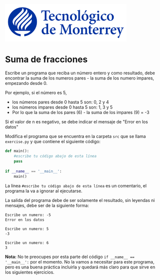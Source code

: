 ![Tec de Monterrey](../../images/logotecmty.png)
# Suma de fracciones

Escribe un programa que reciba un número entero y como resultado, debe encontrar la suma de los numeros pares - la suma de los numero impares, empezando desde 0.  

Por ejemplo, si el número es 5, 
* los números pares desde 0 hasta 5 son: 0, 2 y 4 
* los números impares desde 0 hasta 5 son: 1, 3 y 5 
* Por lo que la suma de los pares (6) - la suma de los impares (9) = -3

Si el valor de n es negativo, se debe indicar el mensaje de "Error en los datos"

Modifica el programa que se encuentra en la carpeta `src` que se llama
`exercise.py` y que contiene el siguiente código:

```python
def main():    
    #escribe tu código abajo de esta línea
    pass

if __name__ == '__main__':
    main()
```

La línea `#escribe tu código abajo de esta línea` es un comentario,
el programa la va a ignorar al ejecutarse.

La salida del programa debe de ser solamente el resultado, sin leyendas ni mensajes, debe ser de la siguiente forma:


```
Escribe un numero: -5
Error en los datos
```

```
Escribe un numero: 5
-3
```

```
Escribe un numero: 6
3
```


**Nota:** No te preocupes por esta parte del código
`if __name__ == '__main__':` por el momento.
No la vamos a necesitar para este programa, pero es una buena práctica
incluirla y quedará más claro para que sirve en los siguientes ejercicios.

